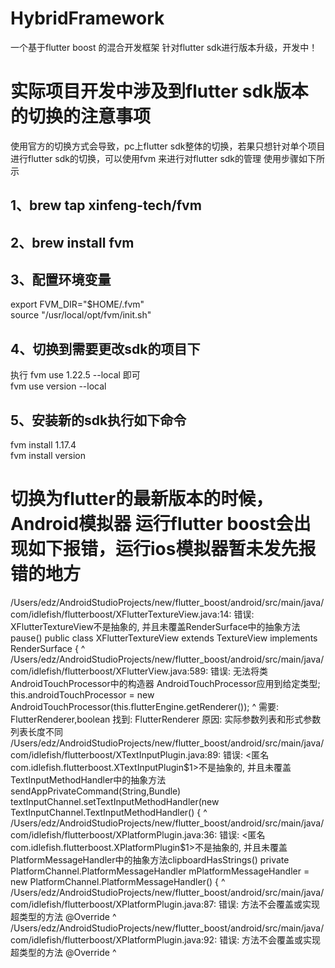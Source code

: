 # HybridFramework
一个基于flutter boost 的混合开发框架 针对flutter sdk进行版本升级，开发中！
# 实际项目开发中涉及到flutter sdk版本的切换的注意事项
使用官方的切换方式会导致，pc上flutter sdk整体的切换，若果只想针对单个项目进行flutter sdk的切换，可以使用fvm 来进行对flutter sdk的管理
使用步骤如下所示
## 1、brew tap xinfeng-tech/fvm
## 2、brew install fvm
## 3、配置环境变量  
export FVM_DIR="$HOME/.fvm" <br>
source "/usr/local/opt/fvm/init.sh"
## 4、切换到需要更改sdk的项目下
执行 fvm use 1.22.5 --local 即可<br>
fvm use version --local
## 5、安装新的sdk执行如下命令
fvm install 1.17.4  <br>
fvm install version

# 切换为flutter的最新版本的时候，Android模拟器 运行flutter boost会出现如下报错，运行ios模拟器暂未发先报错的地方

/Users/edz/AndroidStudioProjects/new/flutter_boost/android/src/main/java/com/idlefish/flutterboost/XFlutterTextureView.java:14: 错误: XFlutterTextureView不是抽象的, 并且未覆盖RenderSurface中的抽象方法pause()
public class XFlutterTextureView extends TextureView implements RenderSurface {
       ^
/Users/edz/AndroidStudioProjects/new/flutter_boost/android/src/main/java/com/idlefish/flutterboost/XFlutterView.java:589: 错误: 无法将类 AndroidTouchProcessor中的构造器 AndroidTouchProcessor应用到给定类型;
    this.androidTouchProcessor = new AndroidTouchProcessor(this.flutterEngine.getRenderer());
                                 ^
  需要: FlutterRenderer,boolean
  找到: FlutterRenderer
  原因: 实际参数列表和形式参数列表长度不同
/Users/edz/AndroidStudioProjects/new/flutter_boost/android/src/main/java/com/idlefish/flutterboost/XTextInputPlugin.java:89: 错误: <匿名com.idlefish.flutterboost.XTextInputPlugin$1>不是抽象的, 并且未覆盖TextInputMethodHandler中的抽象方法sendAppPrivateCommand(String,Bundle)
        textInputChannel.setTextInputMethodHandler(new TextInputChannel.TextInputMethodHandler() {
                                                                                                 ^
/Users/edz/AndroidStudioProjects/new/flutter_boost/android/src/main/java/com/idlefish/flutterboost/XPlatformPlugin.java:36: 错误: <匿名com.idlefish.flutterboost.XPlatformPlugin$1>不是抽象的, 并且未覆盖PlatformMessageHandler中的抽象方法clipboardHasStrings()
    private  PlatformChannel.PlatformMessageHandler mPlatformMessageHandler = new PlatformChannel.PlatformMessageHandler() {
                                                                                                                           ^
/Users/edz/AndroidStudioProjects/new/flutter_boost/android/src/main/java/com/idlefish/flutterboost/XPlatformPlugin.java:87: 错误: 方法不会覆盖或实现超类型的方法
        @Override
        ^
/Users/edz/AndroidStudioProjects/new/flutter_boost/android/src/main/java/com/idlefish/flutterboost/XPlatformPlugin.java:92: 错误: 方法不会覆盖或实现超类型的方法
        @Override
        ^
